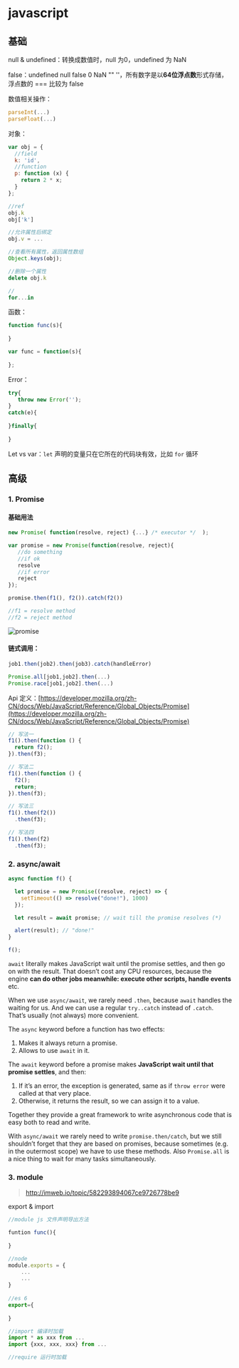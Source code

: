 # javascript 

## 基础

null & undefined：转换成数值时，null 为0，undefined 为 NaN

false：undefined null false 0 NaN "" ''，所有数字是以**64位浮点数**形式存储，浮点数的 === 比较为 false

数值相关操作：

```javascript
parseInt(...)
parseFloat(...)
```

对象：

```javascript
var obj = {
  //field 
  k: 'id',
  //function  
  p: function (x) {
    return 2 * x;
  }
};

//ref
obj.k
obj['k']

//允许属性后绑定
obj.v = ...

//查看所有属性，返回属性数组
Object.keys(obj); 

//删除一个属性
delete obj.k

//
for...in
```

函数：

```javascript
function func(s){
    
}

var func = function(s){
    
};
```

Error：

```javascript
try{
   throw new Error('');
}
catch(e){
    
}finally{
    
}
```

Let vs var：`let` 声明的变量只在它所在的代码块有效，比如 `for` 循环



## 高级

### 1. Promise

#### 基础用法

```javascript
new Promise( function(resolve, reject) {...} /* executor */  );

var promise = new Promise(function(resolve, reject){
   //do something
   //if ok
   resolve
   //if error
   reject
});

promise.then(f1(), f2()).catch(f2())

//f1 = resolve method
//f2 = reject method
```



![promise](/Users/fchan/Project/opensource/gogogo/programming/js/docs/promise.svg)

#### 链式调用：

```javascript
job1.then(job2).then(job3).catch(handleError)

Promise.all[job1,job2].then(...)
Promise.race[job1,job2].then(...)
```



Api 定义：[https://developer.mozilla.org/zh-CN/docs/Web/JavaScript/Reference/Global_Objects/Promise](https://developer.mozilla.org/zh-CN/docs/Web/JavaScript/Reference/Global_Objects/Promise)



```javascript
// 写法一
f1().then(function () {
  return f2();
}).then(f3);

// 写法二
f1().then(function () {
  f2();
  return;
}).then(f3);

// 写法三
f1().then(f2())
  .then(f3);

// 写法四
f1().then(f2)
  .then(f3);
```



### 2. async/await

```javascript
async function f() {

  let promise = new Promise((resolve, reject) => {
    setTimeout(() => resolve("done!"), 1000)
  });

  let result = await promise; // wait till the promise resolves (*)

  alert(result); // "done!"
}

f();
```

`await` literally makes JavaScript wait until the promise settles, and then go on with the result. That doesn’t cost any CPU resources, because the engine **can do other jobs meanwhile: execute other scripts, handle events** etc.

When we use `async/await`, we rarely need `.then`, because `await` handles the waiting for us. And we can use a regular `try..catch` instead of `.catch`. That’s usually (not always) more convenient.

The `async` keyword before a function has two effects:

1. Makes it always return a promise.
2. Allows to use `await` in it.

The `await` keyword before a promise makes **JavaScript wait until that promise settles**, and then:

1. If it’s an error, the exception is generated, same as if `throw error` were called at that very place.
2. Otherwise, it returns the result, so we can assign it to a value.

Together they provide a great framework to write asynchronous code that is easy both to read and write.

With `async/await` we rarely need to write `promise.then/catch`, but we still shouldn’t forget that they are based on promises, because sometimes (e.g. in the outermost scope) we have to use these methods. Also `Promise.all` is a nice thing to wait for many tasks simultaneously. 



### 3. module

>http://imweb.io/topic/582293894067ce9726778be9

export & import

```javascript
//module js 文件声明导出方法

funtion func(){
    
}

//node
module.exports = {
    ...
    ...
}
    
//es 6
export={
    
}

//import 编译时加载
import * as xxx from ...
import {xxx, xxx, xxx} from ...

//require 运行时加载

```



